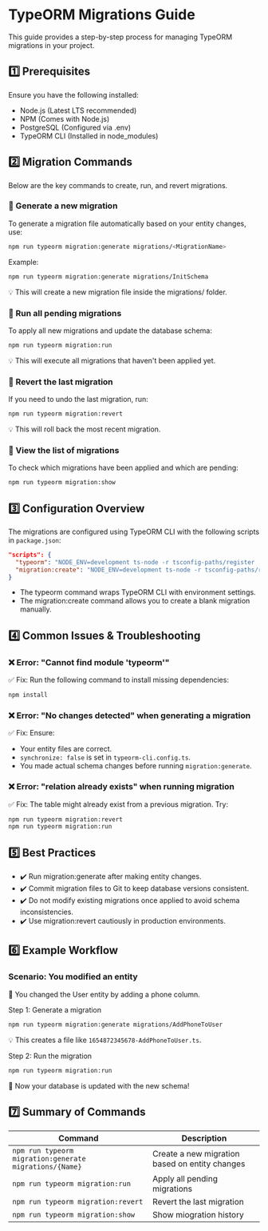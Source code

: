 # TypeORM Migrations Guide

This guide provides a step-by-step process for managing TypeORM migrations in your project.

## 1️⃣ Prerequisites

Ensure you have the following installed:

- Node.js (Latest LTS recommended)
- NPM (Comes with Node.js)
- PostgreSQL (Configured via .env)
- TypeORM CLI (Installed in node_modules)

## 2️⃣ Migration Commands

Below are the key commands to create, run, and revert migrations.

### 🔹 Generate a new migration

To generate a migration file automatically based on your entity changes, use:

``` bash
npm run typeorm migration:generate migrations/<MigrationName>
```

Example:

```bash
npm run typeorm migration:generate migrations/InitSchema
```

💡 This will create a new migration file inside the migrations/ folder.

### 🔹 Run all pending migrations

To apply all new migrations and update the database schema:

```bash
npm run typeorm migration:run
```

💡 This will execute all migrations that haven't been applied yet.

### 🔹 Revert the last migration

If you need to undo the last migration, run:

```bash
npm run typeorm migration:revert
```

💡 This will roll back the most recent migration.

### 🔹 View the list of migrations

To check which migrations have been applied and which are pending:

```bash
npm run typeorm migration:show
```

## 3️⃣ Configuration Overview

The migrations are configured using TypeORM CLI with the following scripts in `package.json`:

```json
"scripts": {
  "typeorm": "NODE_ENV=development ts-node -r tsconfig-paths/register ./node_modules/typeorm/cli.js -d ./typeorm-cli.config.ts",
  "migration:create": "NODE_ENV=development ts-node -r tsconfig-paths/register ./node_modules/typeorm/cli.js migration:create"
}
```

- The typeorm command wraps TypeORM CLI with environment settings.
- The migration:create command allows you to create a blank migration manually.

## 4️⃣ Common Issues & Troubleshooting

### ❌ Error: "Cannot find module 'typeorm'"

✅ Fix: Run the following command to install missing dependencies:

```bash
npm install
```

### ❌ Error: "No changes detected" when generating a migration

✅ Fix: Ensure:

- Your entity files are correct.
- `synchronize: false` is set in `typeorm-cli.config.ts`.
- You made actual schema changes before running `migration:generate`.

### ❌ Error: "relation already exists" when running migration

✅ Fix: The table might already exist from a previous migration. Try:

```bash
npm run typeorm migration:revert
npm run typeorm migration:run
```

## 5️⃣ Best Practices

- ✔️ Run migration:generate after making entity changes.
- ✔️ Commit migration files to Git to keep database versions consistent.
- ✔️ Do not modify existing migrations once applied to avoid schema inconsistencies.
- ✔️ Use migration:revert cautiously in production environments.

## 6️⃣ Example Workflow

### Scenario: You modified an entity

🔹 You changed the User entity by adding a phone column.

Step 1: Generate a migration

```bash
npm run typeorm migration:generate migrations/AddPhoneToUser
```

💡 This creates a file like `1654872345678-AddPhoneToUser.ts`.

Step 2: Run the migration

```bash
npm run typeorm migration:run
```

🔹 Now your database is updated with the new schema!

## 7️⃣ Summary of Commands

| Command    | Description |
| -------- | ------- |
| `npm run typeorm migration:generate migrations/{Name}`  | Create a new migration based on entity changes    |
| `npm run typeorm migration:run` |  Apply all pending migrations    |
| `npm run typeorm migration:revert`    | Revert the last migration    |
| `npm run typeorm migration:show`    | Show miogration history    |
